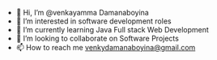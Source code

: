 - 👋 Hi, I’m @venkayamma Damanaboyina
- 👀 I’m interested in software development roles
- 🌱 I’m currently learning Java Full stack Web Development
- 💞️ I’m looking to collaborate on Software Projects
- 📫 How to reach me venkydamanaboyina@gmail.com

<!---
venkayama/venkayama is a ✨ special ✨ repository because its `README.md` (this file) appears on your GitHub profile.
You can click the Preview link to take a look at your changes.
--->

